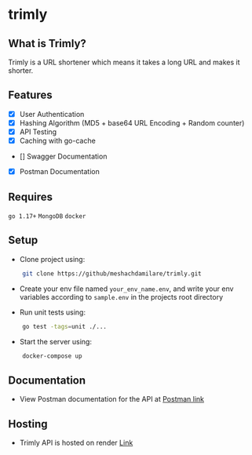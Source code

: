 # trimly
## What is Trimly?
Trimly is a URL shortener which means it takes a long URL and makes it shorter.

## Features
- [x] User Authentication
- [x] Hashing Algorithm (MD5 + base64 URL Encoding + Random counter)
- [x] API Testing
- [x] Caching with go-cache
- [] Swagger Documentation
- [x] Postman Documentation


## Requires
`go 1.17+` `MongoDB`  `docker`

## Setup

- Clone project using:
```bash
    git clone https://github/meshachdamilare/trimly.git
```

- Create your env file named `your_env_name.env`, and write your env variables according to
  `sample.env` in the projects root directory

- Run unit tests using:
```bash
    go test -tags=unit ./...
```

- Start the server using:
```bash
    docker-compose up
```

## Documentation

- View Postman documentation for the API at
  [Postman link](https://documenter.getpostman.com/view/27840229/2s93zCZgNg)

## Hosting

- Trimly API is hosted on render
  [Link](https://trimly-86ks.onrender.com/)
